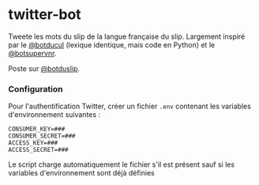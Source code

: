 # twitter-bot

Tweete les mots du slip de la langue française du slip. Largement inspiré par le  [@botducul](https://twitter.com/botducul) (lexique identique, mais code en Python) et le [@botsupervnr](https://twitter.com/botsupervnr). 

Poste sur [@botduslip](https://twitter.com/botduslip).

### Configuration
Pour l'authentification Twitter, créer un fichier `.env` contenant les variables d'environnement suivantes :
```
CONSUMER_KEY=###
CONSUMER_SECRET=###
ACCESS_KEY=###
ACCESS_SECRET=###
```

Le script charge automatiquement le fichier s'il est présent sauf si les variables d'environnement sont déjà définies